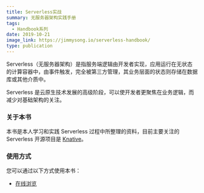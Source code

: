 ```yaml
---
title: Serverless实战
summary: 无服务器架构实践手册
tags:
  - Handbook系列
date: 2019-10-21
image_link: https://jimmysong.io/serverless-handbook/
type: publication
---
```


Serverless（无服务器架构）是指服务端逻辑由开发者实现，应用运行在无状态的计算容器中，由事件触发，完全被第三方管理，其业务层面的状态则存储在数据库或其他介质中。

Serverless 是云原生技术发展的高级阶段，可以使开发者更聚焦在业务逻辑，而减少对基础架构的关注。

### 关于本书

本书是本人学习和实践 Serverless 过程中所整理的资料，目前主要关注的 Serverless 开源项目是 [Knative](https://github.com/knative)。

### 使用方式

您可以通过以下方式使用本书：

- [在线浏览](https://jimmysong.io/serverless-handbook)
